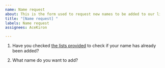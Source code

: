```yaml
---
name: Name request
about: This is the form used to request new names to be added to our lists.
title: "[Name request] "
labels: Name request
assignees: AceKiron

---
```


1. Have you checked [the lists provided](https://github.com/AceKiron/blahaj.mxace.dev/blob/main/public/lists.txt) to check if your name has already been added?

2. What name do you want to add?